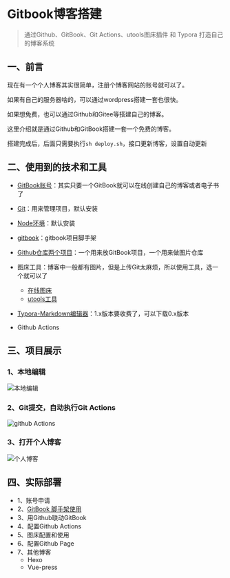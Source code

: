 # Gitbook博客搭建



> 通过Github、GitBook、Git Actions、utools图床插件 和 Typora 打造自己的博客系统



## 一、前言

现在有一个个人博客其实很简单，注册个博客网站的账号就可以了。

如果有自己的服务器啥的，可以通过wordpress搭建一套也很快。

如果想免费，也可以通过Github和Gitee等搭建自己的博客。

这里介绍就是通过Github和GitBook搭建一套一个免费的博客。

搭建完成后，后面只需要执行`sh deploy.sh`，接口更新博客，设置自动更新



## 二、使用到的技术和工具

- [GitBook账号](https://www.gitbook.com/)：其实只要一个GitBook就可以在线创建自己的博客或者电子书了

- [Git](https://git-scm.com/)：用来管理项目，默认安装

- [Node环境](https://nodejs.org/zh-cn/)：默认安装

- [gitbook](https://www.npmjs.com/package/gitbook)：gitbook项目脚手架

- [Github仓库两个项目](https://github.com/)：一个用来放GitBook项目，一个用来做图片仓库

- 图床工具：博客中一般都有图片，但是上传Git太麻烦，所以使用工具，选一个就可以了

  - [在线图床](https://picx.xpoet.cn/#/management)
  - [utools工具](https://u.tools/)

- [Typora-Markdown编辑器](https://typora.io/dev_release.html)：1.x版本要收费了，可以下载0.x版本

- Github Actions

  

## 三、项目展示

### 1、本地编辑

![本地编辑](https://cdn.jsdelivr.net/gh/richLpf/pictures@main/gitbook/1638343355358Typora-picture.png)



### 2、Git提交，自动执行Git Actions

![github Actions](https://cdn.jsdelivr.net/gh/richLpf/pictures@main/gitbook/1638343411641action.png)



### 3、打开个人博客

![个人博客](https://cdn.jsdelivr.net/gh/richLpf/pictures@main/gitbook/1638364574867blog.png)



## 四、实际部署

- 1、账号申请
- 2、[GitBook 脚手架使用](https://lpfbook.gitbook.io/docs/gitbook/gitbook-cli)
- 3、用Github联动GitBook
- 4、配置Github Actions
- 5、图床配置和使用
- 6、配置Github Page
- 7、其他博客
  - Hexo
  - Vue-press